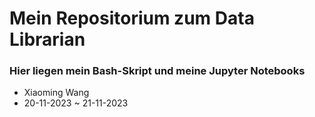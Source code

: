 # Mein Repositorium zum Data Librarian 
### Hier liegen mein Bash-Skript und meine Jupyter Notebooks 

- Xiaoming Wang
- 20-11-2023 ~ 21-11-2023
